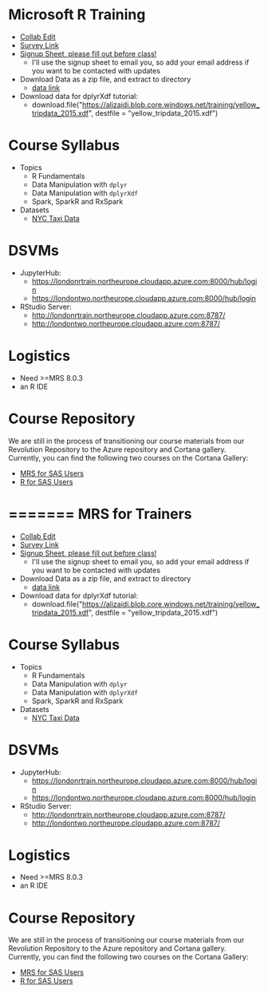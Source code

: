 Microsoft R Training
====================

+ [Collab Edit](http://collabedit.com/2xutq)
+ [Survey Link](https://www.surveymonkey.co.uk/r/3WPD6M3)
+ [Signup Sheet, please fill out before class!](https://microsoft.sharepoint.com/teams/ADS_education/_layouts/15/WopiFrame.aspx?sourcedoc=%7b6D621161-3AB7-41D5-9C23-1B2C6940EF0C%7d&file=ParticipantBackground-London08-29-16.xlsx&action=default)
    * I'll use the signup sheet to email you, so add your email address if you want to be contacted with updates
+ Download Data as a zip file, and extract to directory
    * [data link](https://alizaidi.blob.core.windows.net/training/data.zip)
+ Download data for dplyrXdf tutorial:
    * download.file("https://alizaidi.blob.core.windows.net/training/yellow_tripdata_2015.xdf", destfile = "yellow_tripdata_2015.xdf")


# Course Syllabus

+ Topics
    * R Fundamentals
    * Data Manipulation with `dplyr`
    * Data Manipulation with `dplyrXdf`
    * Spark, SparkR and RxSpark
+ Datasets
    * [NYC Taxi Data](http://www.andresmh.com/nyctaxitrips/)

# DSVMs

+ JupyterHub:
	* https://londonrtrain.northeurope.cloudapp.azure.com:8000/hub/login
	* https://londontwo.northeurope.cloudapp.azure.com:8000/hub/login
+ RStudio Server:
	* http://londonrtrain.northeurope.cloudapp.azure.com:8787/
	* http://londontwo.northeurope.cloudapp.azure.com:8787/

# Logistics

+ Need >=MRS 8.0.3
+ an R IDE

# Course Repository

We are still in the process of transitioning our course materials from our Revolution Repository to the Azure repository and Cortana gallery. Currently, you can find the following two courses on the Cortana Gallery:

* [MRS for SAS Users](https://github.com/Azure/Cortana-Intelligence-Gallery-Content/blob/master/Tutorials/MRS-for-SAS-Users/MRS%20for%20SAS%20Users.md)
* [R for SAS Users](https://github.com/Azure/Cortana-Intelligence-Gallery-Content/blob/master/Tutorials/R-for-SAS-Users/R%20for%20SAS%20Users.md)

=======
MRS for Trainers
================

+ [Collab Edit](http://collabedit.com/2xutq)
+ [Survey Link](https://www.surveymonkey.co.uk/r/3WPD6M3)
+ [Signup Sheet, please fill out before class!](https://microsoft.sharepoint.com/teams/ADS_education/_layouts/15/WopiFrame.aspx?sourcedoc=%7b6D621161-3AB7-41D5-9C23-1B2C6940EF0C%7d&file=ParticipantBackground-London08-29-16.xlsx&action=default)
    * I'll use the signup sheet to email you, so add your email address if you want to be contacted with updates
+ Download Data as a zip file, and extract to directory
    * [data link](https://alizaidi.blob.core.windows.net/training/data.zip)
+ Download data for dplyrXdf tutorial:
    * download.file("https://alizaidi.blob.core.windows.net/training/yellow_tripdata_2015.xdf", destfile = "yellow_tripdata_2015.xdf")


# Course Syllabus

+ Topics
    * R Fundamentals
    * Data Manipulation with `dplyr`
    * Data Manipulation with `dplyrXdf`
    * Spark, SparkR and RxSpark
+ Datasets
    * [NYC Taxi Data](http://www.andresmh.com/nyctaxitrips/)

# DSVMs

+ JupyterHub:
	* https://londonrtrain.northeurope.cloudapp.azure.com:8000/hub/login
	* https://londontwo.northeurope.cloudapp.azure.com:8000/hub/login
+ RStudio Server:
	* http://londonrtrain.northeurope.cloudapp.azure.com:8787/
	* http://londontwo.northeurope.cloudapp.azure.com:8787/

# Logistics
+ Need >=MRS 8.0.3
+ an R IDE

# Course Repository

We are still in the process of transitioning our course materials from our Revolution Repository to the Azure repository and Cortana gallery. Currently, you can find the following two courses on the Cortana Gallery:

* [MRS for SAS Users](https://github.com/Azure/Cortana-Intelligence-Gallery-Content/blob/master/Tutorials/MRS-for-SAS-Users/MRS%20for%20SAS%20Users.md)
* [R for SAS Users](https://github.com/Azure/Cortana-Intelligence-Gallery-Content/blob/master/Tutorials/R-for-SAS-Users/R%20for%20SAS%20Users.md)
